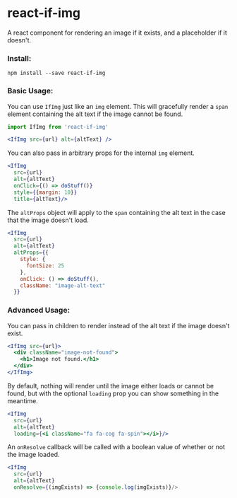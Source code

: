 # react-if-img

A react component for rendering an image if it exists, and a placeholder if it doesn't.

### Install:
```
npm install --save react-if-img
```

### Basic Usage:
You can use `IfImg` just like an `img` element.
This will gracefully render a `span` element containing the alt text if the image cannot be found.
```jsx
import IfImg from 'react-if-img'

<IfImg src={url} alt={altText} />
```

You can also pass in arbitrary props for the internal `img` element.
```jsx
<IfImg
  src={url}
  alt={altText}
  onClick={() => doStuff()}
  style={{margin: 10}}
  title={altText}/>
```

The `altProps` object will apply to the `span` containing the alt text in the case that the image doesn't load.
```jsx
<IfImg
  src={url}
  alt={altText}
  altProps={{
    style: {
      fontSize: 25
    },
    onClick: () => doStuff(),
    className: "image-alt-text"
  }}
```

### Advanced Usage:

You can pass in children to render instead of the alt text if the image doesn't exist.
```jsx
<IfImg src={url}>
  <div className="image-not-found">
    <h1>Image not found.</h1>
  </div>
</IfImg>
```

By default, nothing will render until the image either loads or cannot be found, but with the optional `loading` prop you can show something in the meantime.
```jsx
<IfImg
  src={url}
  alt={altText}
  loading={<i className="fa fa-cog fa-spin"></i>}/>
```

An `onResolve` callback will be called with a boolean value of whether or not the image loaded.
```jsx
<IfImg
  src={url}
  alt={altText}
  onResolve={(imgExists) => {console.log(imgExists)}/>
```